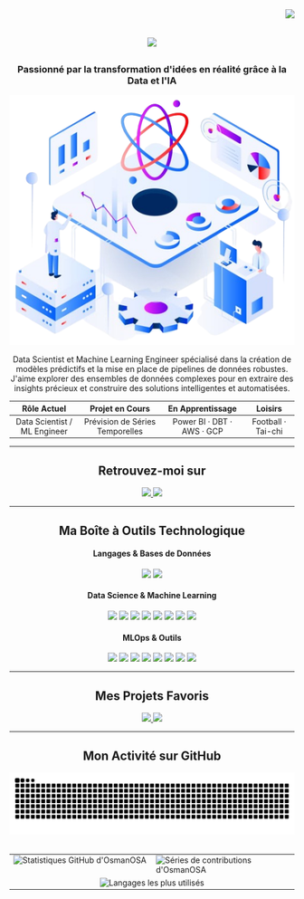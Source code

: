 <img align="right" src="https://visitor-badge.laobi.icu/badge?page_id=OsmanOSA.OsmanOSA" />

<h1 align="center">
  <img src="https://readme-typing-svg.herokuapp.com/?font=Righteous&size=35&center=true&vCenter=true&width=500&height=70&duration=4000&lines=Bonjour!+👋;+Je+suis+Osman+SAID+ALI;" />
</h1>

<h3 align="center">
  Passionné par la transformation d'idées en réalité grâce à la Data et l'IA 
</h3>

<p align="center">
  <img src="https://raw.githubusercontent.com/OsmanOSA/OsmanOSA/main/img_logos/data-science.png" />
</p>

<p align="center">
  Data Scientist et Machine Learning Engineer spécialisé dans la création de modèles prédictifs et la mise en place de pipelines de données robustes. J'aime explorer des ensembles de données complexes pour en extraire des insights précieux et construire des solutions intelligentes et automatisées.
</p>

<div align="center">
  
| Rôle Actuel | Projet en Cours |  En Apprentissage |  Loisirs |
|:---:|:---:|:---:|:---:|
| Data Scientist / ML Engineer | Prévision de Séries Temporelles | Power BI · DBT · AWS · GCP | Football · Tai-chi |

</div>

---

<h2 align="center">Retrouvez-moi sur</h2>

<p align="center">
  <a href="mailto:saidaliosman925@gmail.com">
    <img src="https://img.shields.io/badge/Gmail-D14836?style=for-the-badge&logo=gmail&logoColor=white" />
  </a>
  <a href="https://www.linkedin.com/in/osman-said-ali-90616219a" target="_blank">
    <img src="https://img.shields.io/badge/LinkedIn-0A66C2?style=for-the-badge&logo=linkedin&logoColor=white" />
  </a>
</p>

---

<h2 align="center">Ma Boîte à Outils Technologique</h2>

<div align="center">

  <h4>Langages & Bases de Données</h4>
  <p>
    <img src="https://img.shields.io/badge/Python-3776AB?style=for-the-badge&logo=python&logoColor=white" />
    <img src="https://img.shields.io/badge/SQL-4479A1?style=for-the-badge&logo=postgresql&logoColor=white" />
  </p>

  <h4>Data Science & Machine Learning</h4>
  <p>
    <img src="https://img.shields.io/badge/Pandas-150458?style=for-the-badge&logo=pandas&logoColor=white" />
    <img src="https://img.shields.io/badge/Numpy-013243?style=for-the-badge&logo=numpy&logoColor=white" />
    <img src="https://img.shields.io/badge/Scikit--learn-F7931A?style=for-the-badge&logo=scikit-learn&logoColor=white" />
    <img src="https://img.shields.io/badge/TensorFlow-FF6F00?style=for-the-badge&logo=tensorflow&logoColor=white" />
    <img src="https://img.shields.io/badge/Plotly-3F4F75?style=for-the-badge&logo=plotly&logoColor=white" />
    <img src="https://img.shields.io/badge/Matplotlib-3776AB?style=for-the-badge&logo=matplotlib&logoColor=white" />
    <img src="https://img.shields.io/badge/Statsmodels-1A2C59?style=for-the-badge&logo=python&logoColor=white" />
    <img src="https://img.shields.io/badge/SciPy-8CAAE6?style=for-the-badge&logo=scipy&logoColor=white" />
  </p>
  
  <h4>MLOps & Outils</h4>
  <p>
    <img src="https://img.shields.io/badge/Docker-2496ED?style=for-the-badge&logo=docker&logoColor=white" />
    <img src="https://img.shields.io/badge/Git-F05032?style=for-the-badge&logo=git&logoColor=white" />
    <img src="https://img.shields.io/badge/GitHub-181717?style=for-the-badge&logo=github&logoColor=white" />
    <img src="https://img.shields.io/badge/FastAPI-009688?style=for-the-badge&logo=fastapi&logoColor=white" />
    <img src="https://img.shields.io/badge/Flask-000000?style=for-the-badge&logo=flask&logoColor=white" />
    <img src="https://img.shields.io/badge/Streamlit-FF4B4B?style=for-the-badge&logo=streamlit&logoColor=white" />
    <img src="https://img.shields.io/badge/Airflow-017CEE?style=for-the-badge&logo=apache-airflow&logoColor=white" />
    <img src="https://img.shields.io/badge/MLflow-0084D5?style=for-the-badge&logo=mlflow&logoColor=white" />
  </p>
</div>

---

<h2 align="center">Mes Projets Favoris</h2>

<div align="center">
  <a href="https://github.com/OsmanOSA/Projet_Traitement_automatique_du_langage" target="_blank">
    <img src="https://github-readme-stats.vercel.app/api/pin/?username=OsmanOSA&repo=Projet_Traitement_automatique_du_langage&theme=tokyonight&border_radius=10" />
  </a>
  <a href="https://github.com/OsmanOSA/projet_prevision_energies_bloc5" target="_blank">
    <img src="https://github-readme-stats.vercel.app/api/pin/?username=OsmanOSA&repo=projet_prevision_energies_bloc5&theme=tokyonight&border_radius=10" />
  </a>
</div>

---

<h2 align="center">Mon Activité sur GitHub</h2>

<div align="center">
  <img src="https://raw.githubusercontent.com/OsmanOSA/OsmanOSA/output/github-contribution-grid-snake.svg" alt="Mes contributions" />
</div>

<br>

<table>
  <tr>
    <td width="50%" valign="top">
      <img src="https://github-readme-stats.vercel.app/api?username=OsmanOSA&show_icons=true&theme=tokyonight&rank_icon=github&border_radius=10&count_private=true" alt="Statistiques GitHub d'OsmanOSA" />
    </td>
    <td width="50%" valign="top">
      <img src="https://github-readme-streak-stats.deno.dev/?user=OsmanOSA&theme=tokyonight&border_radius=10&count_private=true" alt="Séries de contributions d'OsmanOSA" />
    </td>
  </tr>
  <tr>
    <td colspan="2" align="center">
      <img src="https://github-readme-stats.vercel.app/api/top-langs/?username=OsmanOSA&layout=compact&theme=tokyonight&border_radius=10&langs_count=8&hide=HTML" alt="Langages les plus utilisés" />
    </td>
  </tr>
</table>
